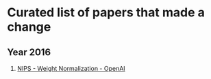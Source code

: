# Curated list of papers that made a change

## Year 2016

1. [NIPS - Weight Normalization - OpenAI](https://papers.nips.cc/paper/6114-weight-normalization-a-simple-reparameterization-to-accelerate-training-of-deep-neural-networks.pdf)
